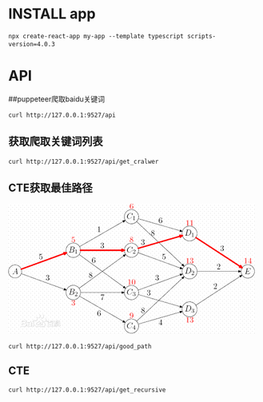 # INSTALL app
```
npx create-react-app my-app --template typescript scripts-version=4.0.3
```

# API
##puppeteer爬取baidu关键词
```
curl http://127.0.0.1:9527/api
```


## 获取爬取关键词列表
```
curl http://127.0.0.1:9527/api/get_cralwer
```

## CTE获取最佳路径

![image](https://github.com/chenshengda0/testProject/blob/main/my-app/src/recursive.jpeg)

```
curl http://127.0.0.1:9527/api/good_path
```

## CTE
```
curl http://127.0.0.1:9527/api/get_recursive
```

